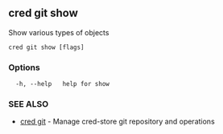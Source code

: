 ## cred git show

Show various types of objects

```
cred git show [flags]
```

### Options

```
  -h, --help   help for show
```

### SEE ALSO

* [cred git](cred_git.md)	 - Manage cred-store git repository and operations

